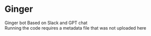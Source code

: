 # Ginger
Ginger bot
Based on Slack and GPT chat \
Running the code requires a metadata file that was not uploaded here
